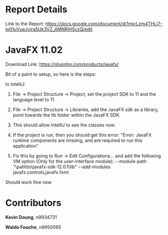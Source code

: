 # Report Details
Link to the Report: https://docs.google.com/document/d/1mjcLzm4THLj7-jp01uVueJyira5Uk3VZ_4MNRjH5czQ/edit



# JavaFX 11.02
Download Link: https://gluonhq.com/products/javafx/

Bit of a paint to setup, so here is the steps:

In IntelliJ:

1) File -> Project Structure -> Project, set the project SDK to 11 and the language level to 11.
2) File -> Project Structure -> Libraries, add the JavaFX sdk as a library, point towards the lib folder within the JavaFX SDK.

3) This should allow IntelliJ to see the classes now.

4) If the project is run, then you should get this error: "Error: JavaFX runtime components are missing, and are required to run this application"

5) Fix this by going to Run -> Edit Configurations... and add the following VM option (Only for the user-interface module): --module-path "\path\to\javafx-sdk-12.0.1\lib" --add-modules javafx.controls,javafx.fxml

Should work fine now

# Contributors
**Kevin Doung**, n9934731

**Waldo Fouche**, n9950095


